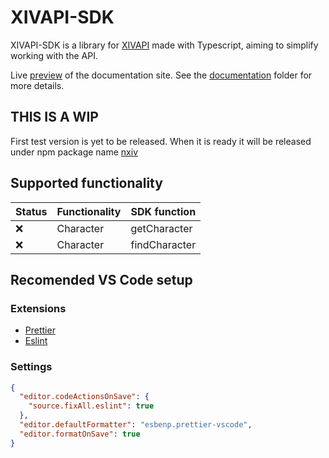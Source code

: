 # XIVAPI-SDK

XIVAPI-SDK is a library for [XIVAPI](https://xivapi.com/) made with Typescript, aiming to simplify working with the API.

Live [preview](https://xivapi-sdk.netlify.app/) of the documentation site. See the [documentation](./docs) folder for more details.

## THIS IS A WIP
First test version is yet to be released. When it is ready it will be released under npm package name [nxiv](https://www.npmjs.com/package/nxiv)

## Supported functionality

| Status | Functionality | SDK function  |
|--------|---------------|---------------|
|:x:     | Character     | getCharacter  |
|:x:     | Character     | findCharacter | 

## Recomended VS Code setup

### Extensions

- [Prettier](https://marketplace.visualstudio.com/items?itemName=esbenp.prettier-vscode)
- [Eslint](https://marketplace.visualstudio.com/items?itemName=dbaeumer.vscode-eslint)

### Settings

```json
{
  "editor.codeActionsOnSave": {
    "source.fixAll.eslint": true
  },
  "editor.defaultFormatter": "esbenp.prettier-vscode",
  "editor.formatOnSave": true
}
```
